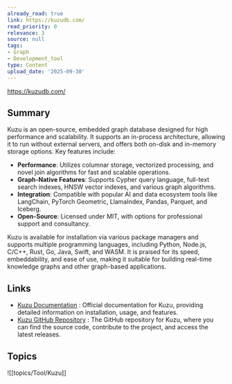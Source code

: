 ```yaml
---
already_read: true
link: https://kuzudb.com/
read_priority: 0
relevance: 3
source: null
tags:
- Graph
- Development_tool
type: Content
upload_date: '2025-09-30'
---
```


https://kuzudb.com/
## Summary

Kuzu is an open-source, embedded graph database designed for high performance and scalability. It supports an in-process architecture, allowing it to run without external servers, and offers both on-disk and in-memory storage options. Key features include:

- **Performance**: Utilizes columnar storage, vectorized processing, and novel join algorithms for fast and scalable operations.
- **Graph-Native Features**: Supports Cypher query language, full-text search indexes, HNSW vector indexes, and various graph algorithms.
- **Integration**: Compatible with popular AI and data ecosystem tools like LangChain, PyTorch Geometric, LlamaIndex, Pandas, Parquet, and Iceberg.
- **Open-Source**: Licensed under MIT, with options for professional support and consultancy.

Kuzu is available for installation via various package managers and supports multiple programming languages, including Python, Node.js, C/C++, Rust, Go, Java, Swift, and WASM. It is praised for its speed, embeddability, and ease of use, making it suitable for building real-time knowledge graphs and other graph-based applications.
## Links

- [Kuzu Documentation](https://docs.kuzudb.com) : Official documentation for Kuzu, providing detailed information on installation, usage, and features.
- [Kuzu GitHub Repository](https://github.com/kuzudb/kuzu) : The GitHub repository for Kuzu, where you can find the source code, contribute to the project, and access the latest releases.

## Topics

![[topics/Tool/Kuzu]]